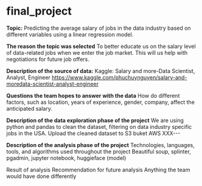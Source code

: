 # final_project
**Topic:**
Predicting the average salary of jobs in the data industry based on different variables using a linear regression model.

**The reason the topic was selected**
To better educate us on the salary level of data-related jobs when we enter the job market. 
This will us help with negotiations for future job offers.

**Description of the source of data:** 
Kaggle: Salary and more-Data Scientist, Analyst, Engineer
https://www.kaggle.com/phuchuynguyen/salary-and-moredata-scientist-analyst-engineer

**Questions the team hopes to answer with the data**
How  do different factors, such as location, years of experience, gender, company, affect the anticipated salary.

**Description of the data exploration phase of the project**
We are using python and pandas to clean the dataset, filtering on data industry specific jobs in the USA.
Upload the cleaned dataset to S3 buket AWS XXX---

**Description of the analysis phase of the project**
Technologies, languages, tools, and algorithms used throughout the project
Beautiful soup, splinter, pgadmin, jupyter notebook, huggieface (model)

Result of analysis
Recommendation for future analysis
Anything the team would have done differently
